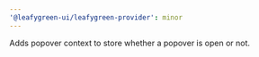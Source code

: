 ```yaml
---
'@leafygreen-ui/leafygreen-provider': minor
---
```


Adds popover context to store whether a popover is open or not.
